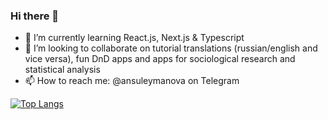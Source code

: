 ### Hi there 👋

- 🌱 I’m currently learning React.js, Next.js & Typescript
- 👯 I’m looking to collaborate on tutorial translations (russian/english and vice versa), fun DnD apps and apps for sociological research and statistical analysis
- 📫 How to reach me: @ansuleymanova on Telegram

[![Top Langs](https://github-readme-stats.vercel.app/api/top-langs/?username=ansuleymanova&layout=compact)](https://github.com/anuraghazra/github-readme-stats)
